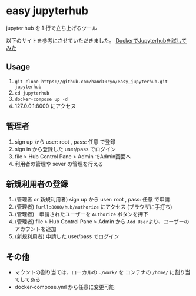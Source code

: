 # easy jupyterhub
jupyter hub を１行で立ち上げるツール

以下のサイトを参考にさせていただきました。
[DockerでJupyterhubを試してみた](https://qiita.com/dyamaguc/items/db1da3084e36029f20cc)

## Usage
1. `git clone https://github.com/hand10ryo/easy_jupyterhub.git jupyterhub`
2. `cd jupyterhub`
3. `docker-compose up -d`
4. 127.0.0.1:8000 にアクセス

## 管理者
1. sign up から user: root , pass: 任意 で登録
2. sign in から登録した user/pass でログイン
3. file > Hub Control Pane > Admin でAdmin画面へ
4. 利用者の管理や sever の管理を行える

## 新規利用者の登録
1. (管理者 or 新規利用者) sign up から user: root , pass: 任意 で申請
2. (管理者) `[url]:8000/hub/authorize` にアクセス (ブラウザに手打ち)
3. (管理者)　申請されたユーザーを `Authorize` ボタンを押下
4. (管理者) file > Hub Control Pane > Admin から `Add User`より、ユーザーのアカウントを追加
5. (新規利用者) 申請した user/pass でログイン

## その他
- マウントの割り当ては、ローカルの `./work/` を コンテナの `/home/` に割り当てしてある
- docker-compose.yml から任意に変更可能


